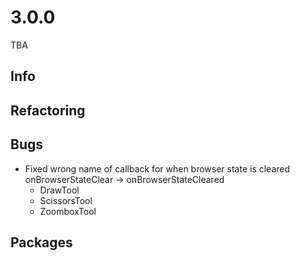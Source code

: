 # 3.0.0
TBA

## Info

## Refactoring

## Bugs
- Fixed wrong name of callback for when browser state is cleared onBrowserStateClear -> onBrowserStateCleared
    - DrawTool
    - ScissorsTool
    - ZoomboxTool

## Packages
